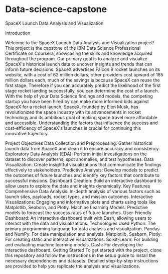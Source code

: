 # Data-science-capstone
SpaceX Launch Data Analysis and Visualization

Introduction

Welcome to the SpaceX Launch Data Analysis and Visualization project! This project is the capstone of the IBM Data Science Professional Certificate on Coursera, showcasing the skills and knowledge acquired throughout the program. Our primary goal is to analyze and visualize SpaceX's historical launch data to uncover insights and trends that can inform future decisions.
SpaceX advertises Falcon 9 rocket launches on its website, with a cost of 62 million dollars; other providers cost upward of 165 million dollars each, much of the savings is because SpaceX can reuse the first stage. Therefore if you can accurately predict the likelihood of the first stage rocket landing successfully, you can determine the cost of a launch. With the help of your Data Science findings and models, the competing startup you have been hired by can make more informed bids against SpaceX for a rocket launch.
SpaceX, founded by Elon Musk, has revolutionized the space industry with its advancements in rocket technology and its ambitious goal of making space travel more affordable and accessible. Understanding the factors that influence the success and cost-efficiency of SpaceX's launches is crucial for continuing this innovative trajectory.

Project Objectives
Data Collection and Preprocessing: Gather historical launch data from SpaceX and clean it to ensure accuracy and consistency.
Exploratory Data Analysis (EDA): Perform initial investigations on the dataset to discover patterns, spot anomalies, and test hypotheses.
Data Visualization: Create insightful visualizations that communicate the findings effectively to stakeholders.
Predictive Analysis: Develop models to predict the outcomes of future launches and identify key factors that contribute to successful missions.
Dashboard Creation: Build an interactive dashboard to allow users to explore the data and insights dynamically.
Key Features
Comprehensive Data Analysis: In-depth analysis of various factors such as launch sites, payloads, rocket types, and mission outcomes.
Interactive Visualizations: Engaging and informative plots and charts using tools like Matplotlib, Seaborn, and Plotly.
Machine Learning Models: Predictive models to forecast the success rates of future launches.
User-Friendly Dashboard: An interactive dashboard built with Dash, allowing users to interact with the data and visualizations.
Technologies Used
Python: The primary programming language for data analysis and visualization.
Pandas and NumPy: For data manipulation and analysis.
Matplotlib, Seaborn, Plotly: For creating static and interactive visualizations.
Scikit-Learn: For building and evaluating machine learning models.
Dash: For developing the interactive dashboard.
Getting Started
To get started with the project, clone this repository and follow the instructions in the setup guide to install the necessary dependencies and datasets. Detailed step-by-step instructions are provided to help you replicate the analysis and visualizations.
